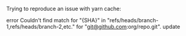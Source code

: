 
Trying to reproduce an issue with yarn cache:

error Couldn't find match for "{SHA}" in "refs/heads/branch-1,refs/heads/branch-2,etc." for "git@github.com:org/repo.git".
update
